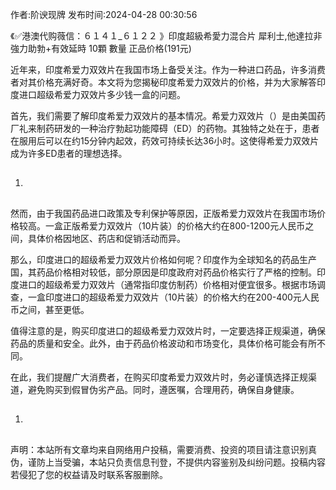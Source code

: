 <p>作者:阶谀现牌 发布时间:2024-04-28 00:30:56</p>
<p>《✅港澳代购薇信：６１４１_６１２２ 》印度超級希愛力混合片 犀利士,他達拉非 強力助勃+有效延時 10顆 數量 正品价格(191元) </p>
									<p></p><p>近年来，印度希爱力双效片在我国市场上备受关注。作为一种进口药品，许多消费者对其价格充满好奇。本文将为您揭秘印度希爱力双效片的价格，并为大家解答印度进口超级希爱力双效片多少钱一盒的问题。</p><p>首先，我们需要了解印度希爱力双效片的基本情况。希爱力双效片（）是由美国药厂礼来制药研发的一种治疗勃起功能障碍（ED）的药物。其独特之处在于，患者在服用后可以在约15分钟内起效，药效可持续长达36小时。这使得希爱力双效片成为许多ED患者的理想选择。</p><ol class style><li><h2 style></h2></li></ol><p>然而，由于我国药品进口政策及专利保护等原因，正版希爱力双效片在我国市场价格较高。一盒正版希爱力双效片（10片装）的价格大约在800-1200元人民币之间，具体价格因地区、药店和促销活动而异。</p><p>那么，印度进口的超级希爱力双效片价格如何呢？印度作为全球知名的药品生产国，其药品价格相对较低，部分原因是印度政府对药品价格实行了严格的控制。印度进口的超级希爱力双效片（通常指印度仿制药）价格相对便宜很多。根据市场调查，一盒印度进口的超级希爱力双效片（10片装）的价格大约在200-400元人民币之间，甚至更低。</p><p>值得注意的是，购买印度进口的超级希爱力双效片时，一定要选择正规渠道，确保药品的质量和安全。此外，由于药品价格波动和市场变化，具体价格可能会有所不同。</p><p>在此，我们提醒广大消费者，在购买印度希爱力双效片时，务必谨慎选择正规渠道，避免购买到假冒伪劣产品。同时，遵医嘱，合理用药，确保自身健康。</p><p></p><ol class style><li><h2 style></h2></li></ol><p></p>				声明：本站所有文章均来自网络用户投稿，需要消费、投资的项目请注意识别真伪，谨防上当受骗，本站只负责信息刊登，不提供内容鉴别及纠纷问题。投稿内容若侵犯了您的权益请及时联系客服删除。				
